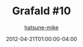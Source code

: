 ---
title: "Grafald #10"
type: "image"
date: 2012-04-21T01:00:00-04:00
draft: false
categories: ["Grafald"]
image_path: "../img/2012/10.png"
alt_text: ""
is_subpage: true
author: "[hatsune-mike](https://cohost.org/hatsune-mike)"
---
